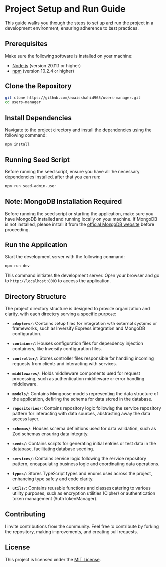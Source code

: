 # Project Setup and Run Guide

This guide walks you through the steps to set up and run the project in a development environment, ensuring adherence to best practices.

## Prerequisites

Make sure the following software is installed on your machine:

- [Node.js](https://nodejs.org/en/) (version 20.11.1 or higher)
- [npm](https://www.npmjs.com/) (version 10.2.4 or higher)

## Clone the Repository

```bash
git clone https://github.com/awaisshahid965/users-manager.git
cd users-manager
```

## Install Dependencies

Navigate to the project directory and install the dependencies using the following command:

```bash
npm install
```

## Running Seed Script

Before running the seed script, ensure you have all the necessary dependencies installed. after that you can run:

```bash
npm run seed-admin-user
```

## Note: MongoDB Installation Required

Before running the seed script or starting the application, make sure you have MongoDB installed and running locally on your machine. If MongoDB is not installed, please install it from the [official MongoDB website](https://www.mongodb.com/try/download/community) before proceeding.


## Run the Application

Start the development server with the following command:

```bash
npm run dev
```

This command initiates the development server. Open your browser and go to `http://localhost:8000` to access the application.

## Directory Structure

The project directory structure is designed to provide organization and clarity, with each directory serving a specific purpose:

- **`adapters/`**: Contains setup files for integration with external systems or frameworks, such as Inversify Express integration and MongoDB configuration.

- **`container/`**: Houses configuration files for dependency injection containers, like Inversify configuration files.

- **`controller/`**: Stores controller files responsible for handling incoming requests from clients and interacting with services.

- **`middlewares/`**: Holds middleware components used for request processing, such as authentication middleware or error handling middleware.

- **`models/`**: Contains Mongoose models representing the data structure of the application, defining the schema for data stored in the database.

- **`repositories/`**: Contains repository logic following the service repository pattern for interacting with data sources, abstracting away the data access layer.

- **`schemas/`**: Houses schema definitions used for data validation, such as Zod schemas ensuring data integrity.

- **`seeds/`**: Contains scripts for generating initial entries or test data in the database, facilitating database seeding.

- **`services/`**: Contains service logic following the service repository pattern, encapsulating business logic and coordinating data operations.

- **`types/`**: Stores TypeScript types and enums used across the project, enhancing type safety and code clarity.

- **`utils/`**: Contains reusable functions and classes catering to various utility purposes, such as encryption utilities (Cipher) or authentication token management (AuthTokenManager).


## Contributing

I invite contributions from the community. Feel free to contribute by forking the repository, making improvements, and creating pull requests.

## License

This project is licensed under the [MIT License](LICENSE).